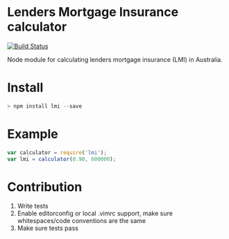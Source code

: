# Lenders Mortgage Insurance calculator

[![Build Status](https://travis-ci.org/hongymagic/lmi.png)](https://travis-ci.org/hongymagic/lmi)

Node module for calculating lenders mortgage insurance (LMI) in Australia.

# Install

```javascript
> npm install lmi --save
```

# Example

```javascript
var calculator = require('lmi');
var lmi = calculator(0.90, 600000);
```

# Contribution

1. Write tests
2. Enable editorconfig or local .vimrc support, make sure whitespaces/code
conventions are the same
3. Make sure tests pass
